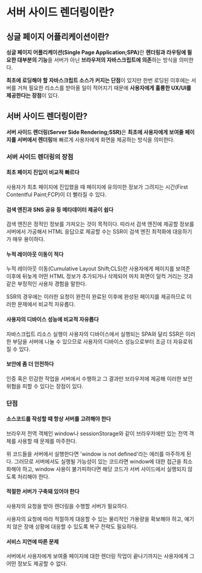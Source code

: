 # 서버 사이드 렌더링이란?

## 싱글 페이지 어플리케이션이란?

<b>싱글 페이지 어플리케이션(Single Page Application;SPA)</b>란 **렌더링과 라우팅에 필요한 대부분의 기능**을 서버가 아닌 **브라우저의 자바스크립트에 의존**하는 방식을 의미한다.

**최초에 로딩해야 할 자바스크립트 소스가 커지는 단점**이 있지만 한번 로딩된 이후에는 서버를 거쳐 필요한 리소스를 받아올 일이 적어지기 때문에 **사용자에게 훌륭한 UX/UI를 제공한다는 장점**이 있다.

## 서버 사이드 렌더링이란?

<b>서버 사이드 렌더링(Server Side Rendering;SSR)</b>은 **최초에 사용자에게 보여줄 페이지를 서버에서 렌더링**해 빠르게 사용자에게 화면을 제공하는 방식을 의미한다.

### 서버 사이드 렌더링의 장점

#### 최초 페이지 진입이 비교적 빠르다

사용자가 최초 페이지에 진입했을 때 페이지에 유의미한 정보가 그려지는 시간(First Contentful Paint;FCP)이 더 빨라질 수 있다.

#### 검색 엔진과 SNS 공유 등 메타데이터 제공이 쉽다

검색 엔진은 정적인 정보를 가져오는 것이 목적이다. 따라서 검색 엔진에 제공할 정보를 서버에서 가공해서 HTML 응답으로 제공할 수는 SSR이 검색 엔진 최적화에 대응하기가 매우 용이하다.

#### 누적 레이아웃 이동이 적다

누적 레이아웃 이동(Cumulative Layout Shift;CLS)란 사용자에게 페이지를 보여준 이후에 뒤늦게 어떤 HTML 정보가 추가되거나 삭제되어 마치 화면이 덜컥 거리는 것과 같은 부정적인 사용자 경험을 말한다.

SSR의 경우에는 이러한 요청이 완전히 완료된 이후에 완성된 페이지를 제공하므로 이러한 문제에서 비교적 자유롭다.

#### 사용자의 디바이스 성능에 비교적 자유롭다

자바스크립트 리소스 실행이 사용자의 디바이스에서 실행되는 SPA와 달리 SSR은 이러한 부담을 서버에 나눌 수 있으므로 사용자의 디바이스 성능으로부터 조금 더 자유로워질 수 있다.

#### 보안에 좀 더 안전하다

인증 혹은 민감한 작업을 서버에서 수행하고 그 결과만 브라우저에 제공해 이러한 보안 위협을 피할 수 있다는 장점이 있다.

### 단점

#### 소스코드를 작성할 때 항상 서버를 고려해야 한다

브라우저 전역 객체인 window나 sessionStorage와 같이 브라우저에만 있는 전역 객체를 사용할 때 문제를 마주한다.

위 코드들을 서버에서 실행한다면 'window is not defined'라는 에러를 마주하게 된다. 그러므로 서버에서도 실행될 가능성이 있는 코드라면 window에 대한 접근을 최소화해야 하고, window 사용이 불가피하다면 해당 코드가 서버 사이드에서 실행되지 않도록 처리해야 한다.

#### 적절한 서버가 구축돼 있어야 한다

사용자의 요청을 받아 렌더링을 수행할 서버가 필요하다.

사용자의 요청에 따라 적절하게 대응할 수 있는 물리적인 가용량을 확보해야 하고, 예기치 않은 장애 상황에 대응할 수 있도록 복구 전략도 필요하다.

#### 서비스 지연에 따른 문제

서버에서 사용자에게 보여줄 페이지에 대한 렌더링 작업이 끝나기까지는 사용자에게 그 어떤 정보도 제공할 수 없다.
